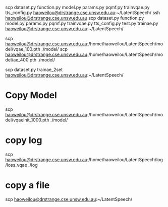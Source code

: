 scp dataset.py function.py model.py params.py pqmf.py trainvqae.py tts_config.py haoweilou@drstrange.cse.unsw.edu.au:~/LatentSpeech/
ssh haoweilou@drstrange.cse.unsw.edu.au
scp dataset.py function.py model.py params.py pqmf.py trainvqae.py tts_config.py test.py trainae.py haoweilou@drstrange.cse.unsw.edu.au:~/LatentSpeech/


scp haoweilou@drstrange.cse.unsw.edu.au:/home/haoweilou/LatentSpeech/model/vqae_100.pth ./model/
scp haoweilou@drstrange.cse.unsw.edu.au:/home/haoweilou/LatentSpeech/model/ae_400.pth ./model/

scp dataset.py trainae_2set haoweilou@drstrange.cse.unsw.edu.au:~/LatentSpeech/
# Copy Model
scp haoweilou@drstrange.cse.unsw.edu.au:/home/haoweilou/LatentSpeech/model/vqaeinit_1000.pth ./model/

# copy log
scp haoweilou@drstrange.cse.unsw.edu.au:/home/haoweilou/LatentSpeech/log/loss_vqae ./log

# copy a file 
scp haoweilou@drstrange.cse.unsw.edu.au:~/LatentSpeech/
